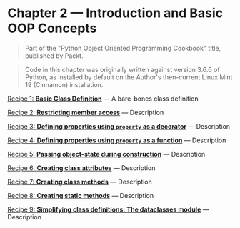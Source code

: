 # Chapter 2 — Introduction and Basic OOP Concepts

> Part of the "Python Object Oriented Programming Cookbook" title, 
> published by Packt.

> Code in this chapter was originally written against version 3.6.6 of Python, 
> as installed by default on the Author's then-current Linux Mint 19 (Cinnamon) 
> installation. 

[Recipe 1: **Basic Class Definition**](C02R01_BasicClass.py) — 
A bare-bones class definition

[Recipe 2: **Restricting member access**](C02R02_NonPublicMembers.py) — 
Description

[Recipe 3: **Defining properties using `property` as a decorator**](C02R03_PropertiesviaDecorator.py) — 
Description

[Recipe 4: **Defining properties using `property` as a function**](C02R04_PropertiesviaFunction.py) — 
Description

[Recipe 5: **Passing object-state during construction**](C02R05_PassingStateinConstruction.py) — 
Description

[Recipe 6: **Creating class attributes**](C02R06_CreatingClassAttributes.py) — 
Description

[Recipe 7: **Creating class methods**](C02R07_CreatingClassMethods.py) — 
Description

[Recipe 8: **Creating static methods**](C02R08_CreatingStaticMethods.py) — 
Description

[Recipe 9: **Simplifying class definitions: The dataclasses module**](C02R09_BasicDataclassDefinition.py) — 
Description
